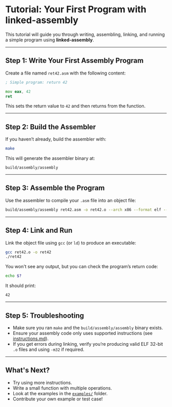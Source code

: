 # Tutorial: Your First Program with linked-assembly

This tutorial will guide you through writing, assembling, linking, and running a simple program using **linked-assembly**.

---

## Step 1: Write Your First Assembly Program

Create a file named `ret42.asm` with the following content:

```asm
; Simple program: return 42

mov eax, 42
ret
```

This sets the return value to `42` and then returns from the function.

---

## Step 2: Build the Assembler

If you haven’t already, build the assembler with:

```bash
make
```

This will generate the assembler binary at:

```
build/assembly/assembly
```

---

## Step 3: Assemble the Program

Use the assembler to compile your `.asm` file into an object file:

```bash
build/assembly/assembly ret42.asm -o ret42.o --arch x86 --format elf --endian little -m32
```

---

## Step 4: Link and Run

Link the object file using `gcc` (or `ld`) to produce an executable:

```bash
gcc ret42.o -o ret42
./ret42
```

You won't see any output, but you can check the program’s return code:

```bash
echo $?
```

It should print:

```
42
```

---

## Step 5: Troubleshooting

* Make sure you ran `make` and the `build/assembly/assembly` binary exists.
* Ensure your assembly code only uses supported instructions (see [instructions.md](instructions.md)).
* If you get errors during linking, verify you’re producing valid ELF 32-bit `.o` files and using `-m32` if required.

---

## What's Next?

* Try using more instructions.
* Write a small function with multiple operations.
* Look at the examples in the [`examples/`](../examples) folder.
* Contribute your own example or test case!